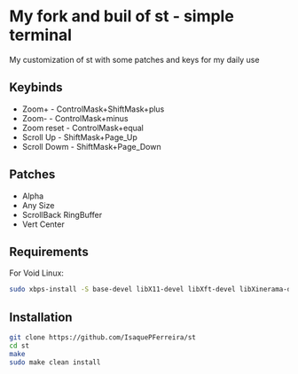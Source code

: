 # My fork and buil of st - simple terminal
My customization of st with some patches and keys for my
daily use

Keybinds
---
- Zoom+ - ControlMask+ShiftMask+plus
- Zoom- - ControlMask+minus
- Zoom reset - ControlMask+equal
- Scroll Up - ShiftMask+Page_Up
- Scroll Dowm - ShiftMask+Page_Down

Patches
---
- Alpha
- Any Size
- ScrollBack RingBuffer
- Vert Center

Requirements
---
For Void Linux:
```sh
sudo xbps-install -S base-devel libX11-devel libXft-devel libXinerama-devel noto-fonts-ttf noto-fonts-ttf-extra font-hack-ttf
```
Installation
---
```sh
git clone https://github.com/IsaquePFerreira/st
cd st
make
sudo make clean install
```
